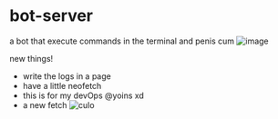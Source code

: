 # bot-server
a bot that execute commands in the terminal
and penis cum 
![image](https://user-images.githubusercontent.com/74076866/113467376-9f6c6200-9410-11eb-89b4-a0640a79e723.png)

new things!
- write the logs in a page
- have a little neofetch
- this is for my devOps @yoins xd
- a new fetch
![culo]()

